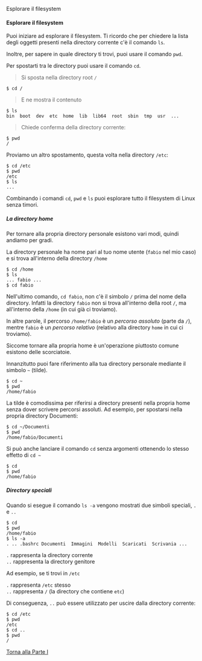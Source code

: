 Esplorare il filesystem



#### Esplorare il filesystem

Puoi iniziare ad esplorare il filesystem. Ti ricordo che per chiedere
la lista degli oggetti presenti nella directory corrente c'è il comando `ls`.

Inoltre, per sapere in quale directory ti trovi, puoi usare il comando `pwd`.

Per spostarti tra le directory puoi usare il comando `cd`.

> Si sposta nella directory root `/`

```
$ cd /
```

> E ne mostra il contenuto

```
$ ls
bin  boot  dev  etc  home  lib  lib64  root  sbin  tmp  usr  ...
```

> Chiede conferma della directory corrente:

```
$ pwd
/
```

Proviamo un altro spostamento, questa volta nella directory `/etc`:

```
$ cd /etc
$ pwd
/etc
$ ls
...
```

Combinando i comandi `cd`, `pwd` e `ls` puoi esplorare tutto il filesystem di Linux senza timori.

##### La directory home

Per tornare alla propria directory personale esistono vari modi, quindi andiamo per gradi.

La directory personale ha nome pari al tuo nome utente (`fabio` nel mio caso)
e si trova all'interno della directory `/home`

```
$ cd /home
$ ls
... fabio ...
$ cd fabio
```

Nell'ultimo comando, `cd fabio`, non c'è il simbolo `/`
prima del nome della directory. Infatti la directory `fabio` non si trova
all'interno della root `/`, ma all'interno della `/home` (in cui già ci troviamo).

In altre parole, il percorso `/home/fabio` è un *percorso assoluto* (parte da `/`),
mentre `fabio` è un *percorso relativo* (relativo alla directory `home` in cui ci troviamo).

Siccome tornare alla propria home è un'operazione
piuttosto comune esistono delle scorciatoie.

Innanzitutto puoi fare riferimento alla tua directory personale
mediante il simbolo `~` (tilde).

```
$ cd ~
$ pwd
/home/fabio
```

La tilde è comodissima per riferirsi a directory presenti nella propria home
senza dover scrivere percorsi assoluti. Ad esempio, per spostarsi nella propria
directory Documenti:

```
$ cd ~/Documenti
$ pwd
/home/fabio/Documenti
```

Si può anche lanciare il comando `cd` senza argomenti ottenendo lo stesso effetto di `cd ~`

```
$ cd
$ pwd
/home/fabio
```

##### Directory speciali

Quando si esegue il comando `ls -a` vengono mostrati due simboli speciali, `.` e `..`

```
$ cd
$ pwd
/home/fabio
$ ls -a
. .. .bashrc Documenti  Immagini  Modelli  Scaricati  Scrivania ...
```

`.` rappresenta la directory corrente<br>
`..` rappresenta la directory genitore

Ad esempio, se ti trovi in `/etc`

`.` rappresenta `/etc` stesso<br>
`..` rappresenta `/` (la directory che contiene `etc`)


Di conseguenza, `..` può essere utilizzato per uscire dalla directory corrente:

```
$ cd /etc
$ pwd
/etc
$ cd ..
$ pwd
/
```

<a href="/activities/1">Torna alla Parte I</a>
